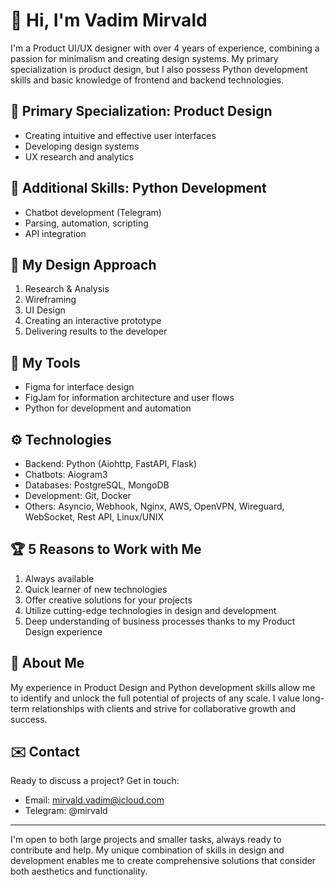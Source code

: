 # 👋 Hi, I'm Vadim Mirvald

I'm a Product UI/UX designer with over 4 years of experience, combining a passion for minimalism and creating design systems. My primary specialization is product design, but I also possess Python development skills and basic knowledge of frontend and backend technologies.

## 💼 Primary Specialization: Product Design

- Creating intuitive and effective user interfaces
- Developing design systems
- UX research and analytics

## 🐍 Additional Skills: Python Development

- Chatbot development (Telegram)
- Parsing, automation, scripting
- API integration

## 🧩 My Design Approach

1. Research & Analysis
2. Wireframing
3. UI Design
4. Creating an interactive prototype
5. Delivering results to the developer

## 💼 My Tools

- Figma for interface design
- FigJam for information architecture and user flows
- Python for development and automation

## ⚙️ Technologies

- Backend: Python (Aiohttp, FastAPI, Flask)
- Chatbots: Aiogram3
- Databases: PostgreSQL, MongoDB
- Development: Git, Docker
- Others: Asyncio, Webhook, Nginx, AWS, OpenVPN, Wireguard, WebSocket, Rest API, Linux/UNIX

## 🏆 5 Reasons to Work with Me

1. Always available
2. Quick learner of new technologies
3. Offer creative solutions for your projects
4. Utilize cutting-edge technologies in design and development
5. Deep understanding of business processes thanks to my Product Design experience

## 💼 About Me

My experience in Product Design and Python development skills allow me to identify and unlock the full potential of projects of any scale. I value long-term relationships with clients and strive for collaborative growth and success.

## ✉️ Contact

Ready to discuss a project? Get in touch:
- Email: mirvald.vadim@icloud.com
- Telegram: @mirvald

---

I'm open to both large projects and smaller tasks, always ready to contribute and help. My unique combination of skills in design and development enables me to create comprehensive solutions that consider both aesthetics and functionality.
